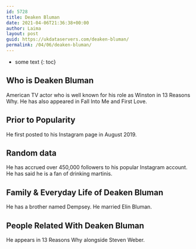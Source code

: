 ```yaml
---
id: 5728
title: Deaken Bluman
date: 2021-04-06T21:36:38+00:00
author: Laima
layout: post
guid: https://ukdataservers.com/deaken-bluman/
permalink: /04/06/deaken-bluman/
---
```


* some text
{: toc}


## Who is Deaken Bluman
                  
                  
                  
American TV actor who is well known for his role as Winston in 13 Reasons Why. He has also appeared in Fall Into Me and First Love. 
                  
              
            
              
            
                
                
                
## Prior to Popularity
                  
                  
                  
He first posted to his Instagram page in August 2019.
                  
              
            
              
            
                
                
                
## Random data
                  
                  
                  
He has accrued over 450,000 followers to his popular Instagram account. He has said he is a fan of drinking martinis. 
                  
              
            
              
            
                
                
                
## Family & Everyday Life of Deaken Bluman
                  
                  
                  
He has a brother named Dempsey. He married Elin Bluman. 
                  
              
            
              
            
                
                
                
## People Related With Deaken Bluman
                  
                  
                  
He appears in 13 Reasons Why alongside Steven Weber.
                  
              
            
              
            
                
              
            
              
              
            
            
              
            
          
          
          